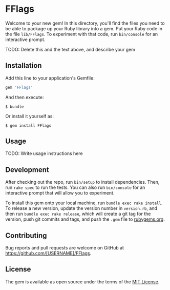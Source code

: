 # FFlags

Welcome to your new gem! In this directory, you'll find the files you need to be able to package up your Ruby library into a gem. Put your Ruby code in the file `lib/FFlags`. To experiment with that code, run `bin/console` for an interactive prompt.

TODO: Delete this and the text above, and describe your gem

## Installation

Add this line to your application's Gemfile:

```ruby
gem 'FFlags'
```

And then execute:

    $ bundle

Or install it yourself as:

    $ gem install FFlags

## Usage

TODO: Write usage instructions here

## Development

After checking out the repo, run `bin/setup` to install dependencies. Then, run `rake spec` to run the tests. You can also run `bin/console` for an interactive prompt that will allow you to experiment.

To install this gem onto your local machine, run `bundle exec rake install`. To release a new version, update the version number in `version.rb`, and then run `bundle exec rake release`, which will create a git tag for the version, push git commits and tags, and push the `.gem` file to [rubygems.org](https://rubygems.org).

## Contributing

Bug reports and pull requests are welcome on GitHub at https://github.com/[USERNAME]/FFlags.

## License

The gem is available as open source under the terms of the [MIT License](https://opensource.org/licenses/MIT).
